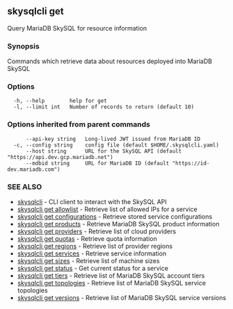 ## skysqlcli get

Query MariaDB SkySQL for resource information

### Synopsis

Commands which retrieve data about resources deployed into MariaDB SkySQL

### Options

```
  -h, --help        help for get
  -l, --limit int   Number of records to return (default 10)
```

### Options inherited from parent commands

```
      --api-key string   Long-lived JWT issued from MariaDB ID
  -c, --config string    config file (default $HOME/.skysqlcli.yaml)
      --host string      URL for the SkySQL API (default "https://api.dev.gcp.mariadb.net")
      --mdbid string     URL for MariaDB ID (default "https://id-dev.mariadb.com")
```

### SEE ALSO

* [skysqlcli](skysqlcli.md)	 - CLI client to interact with the SkySQL API
* [skysqlcli get allowlist](skysqlcli_get_allowlist.md)	 - Retrieve list of allowed IPs for a service
* [skysqlcli get configurations](skysqlcli_get_configurations.md)	 - Retrieve stored service configurations
* [skysqlcli get products](skysqlcli_get_products.md)	 - Retrieve MariaDB SkySQL product information
* [skysqlcli get providers](skysqlcli_get_providers.md)	 - Retrieve list of cloud providers
* [skysqlcli get quotas](skysqlcli_get_quotas.md)	 - Retrieve quota information
* [skysqlcli get regions](skysqlcli_get_regions.md)	 - Retrieve list of provider regions
* [skysqlcli get services](skysqlcli_get_services.md)	 - Retrieve service information
* [skysqlcli get sizes](skysqlcli_get_sizes.md)	 - Retrieve list of machine sizes
* [skysqlcli get status](skysqlcli_get_status.md)	 - Get current status for a service
* [skysqlcli get tiers](skysqlcli_get_tiers.md)	 - Retrieve list of MariaDB SkySQL account tiers
* [skysqlcli get topologies](skysqlcli_get_topologies.md)	 - Retrieve list of MariaDB SkySQL service topologies
* [skysqlcli get versions](skysqlcli_get_versions.md)	 - Retrieve list of MariaDB SkySQL service versions

